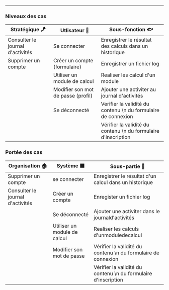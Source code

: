 ----------------------------------------------------------------------------------------------------------------------------------
### Niveaux des cas 
| Stratégique 🪁 | Utlisateur 🌊 | Sous-fonction 🐟 |
|--|--|--|
|Consulter le journal d'activités|Se connecter|Enregistrer le résultat des calculs dans un historique|
|Supprimer un compte|Créer un compte (formulaire)|Enregistrer un fichier log|
||Utiliser un module de calcul|Realiser les calcul d'un module|
||Modifier son mot de passe (profil)|Ajouter une activiter au journal d'activités|
||Se déconnecté|Verifier la validité du contenu \n du formulaire de connexion|
|||Vérifier la validité du contenu \n du formulaire d'inscription|



### Portée des cas
| Organisation 🏠 | Système ⬛ | Sous-partie 🔩 |
|--|--|--|
|Supprimer un compte|se connecter|Enregistrer le résultat d'un calcul dans un historique|
|Consulter le journal d'activités|Créer un compte|Enregister un fichier log|
||Se déconnecté|Ajouter une activiter dans le journald'activités|
||Utiliser un module de calcul|Realiser les calculs d'unmoduledecalcul|
||Modifier son mot de passe|Vérifier la validité du contenu \n du formulaire de connexion|
|||Vérifier la validité du contenu \n du formulaire d'inscription|
